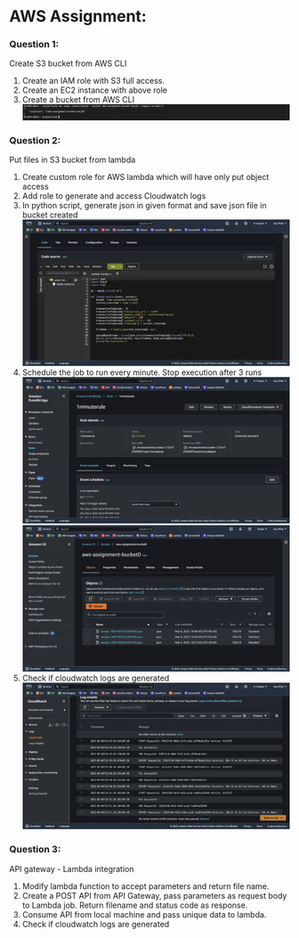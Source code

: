 # AWS Assignment:

### Question 1:
Create S3 bucket from AWS CLI
  
  1. Create an IAM role with S3 full access.
  2. Create an EC2 instance with above role
  3. Create a bucket from AWS CLI
  ![alt text](https://github.com/anuj-0/Assignments/blob/main/AWS-Assignment/Screenshots/CreateBucket.png)
 
### Question 2:
Put files in S3 bucket from lambda
  1. Create custom role for AWS lambda which will have only put object access
  2. Add role to generate and access Cloudwatch logs
  3. In python script, generate json in given format and save json file in bucket created
  ![alt text](https://github.com/anuj-0/Assignments/blob/main/AWS-Assignment/Screenshots/LambdaFunction.png)
  4. Schedule the job to run every minute. Stop execution after 3 runs
  ![alt text](https://github.com/anuj-0/Assignments/blob/main/AWS-Assignment/Screenshots/OneMinRule.png)
  ![alt text](https://github.com/anuj-0/Assignments/blob/main/AWS-Assignment/Screenshots/Bucket.png)
  5. Check if cloudwatch logs are generated
  ![alt text](https://github.com/anuj-0/Assignments/blob/main/AWS-Assignment/Screenshots/CloudWatch.png)

### Question 3:
API gateway - Lambda integration
  1. Modify lambda function to accept parameters and return file name.
  2. Create a POST API from API Gateway, pass parameters as request body to Lambda job. Return filename and status code as response.
  3. Consume API from local machine and pass unique data to lambda. 
  4. Check if cloudwatch logs are generated
